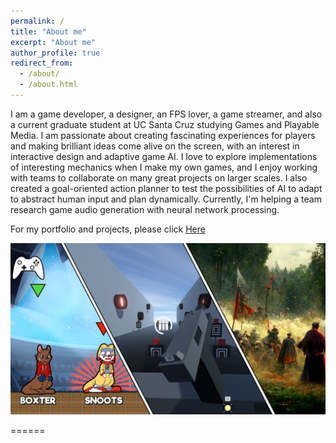 ```yaml
---
permalink: /
title: "About me"
excerpt: "About me"
author_profile: true
redirect_from: 
  - /about/
  - /about.html
---
```

I am a game developer, a designer, an FPS lover, a game streamer, and also a current graduate student at UC Santa Cruz studying Games and Playable Media. I am passionate about creating fascinating experiences for players and making brilliant ideas come alive on the screen, with an interest in interactive design and adaptive game AI. I love to explore implementations of interesting mechanics when I make my own games, and I enjoy working with teams to collaborate on many great projects on larger scales. I also created a goal-oriented action planner to test the possibilities of AI to adapt to abstract human input and plan dynamically. Currently, I'm helping a team research game audio generation with neural network processing.

For my portfolio and projects, please click [Here](http://ccd729.github.io/projects "CCD729's Projects") 

<div style="max-width: 560px; margin-bottom: 0.6rem;"><a href="http://ccd729.github.io/projects"><img src="/images/projects.png" alt="Projects"></a></div>

======